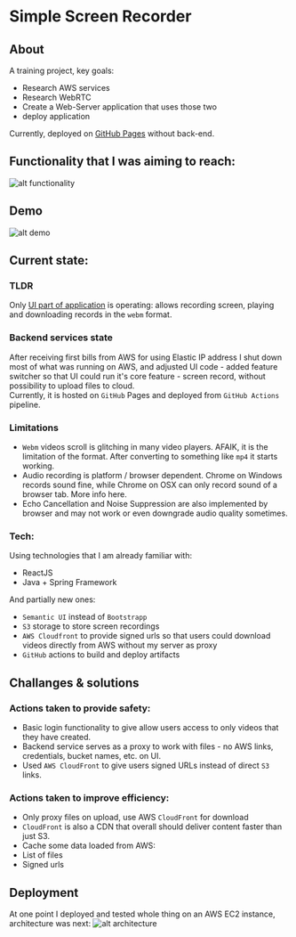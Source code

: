 # Simple Screen Recorder
## About
A training project, key goals:
* Research AWS services
* Research WebRTC
* Create a Web-Server application that uses those two
* deploy application
  
Currently, deployed on [GitHub Pages](https://league55.github.io/simple-screen-record/) without back-end.

## Functionality that I was aiming to reach:
![alt functionality](files/functionality.png)

## Demo
![alt demo](files/demo.gif)

## Current state:
### TLDR
Only [UI part of application](https://league55.github.io/RTC-screen-record/) is operating: allows recording screen, playing and downloading records in the `webm` format.


### Backend services state
After receiving first bills from AWS for using Elastic IP address I shut down most of what was running on AWS,
and adjusted UI code - added feature switcher so that UI could run it's core feature - screen record, without possibility to upload files to cloud.    
Currently, it is hosted on `GitHub` Pages and deployed from `GitHub Actions` pipeline.

### Limitations
* `Webm` videos scroll is glitching in many video players. AFAIK, it is the limitation of the format. After converting to something like `mp4` it starts working.
* Audio recording is platform / browser dependent. Chrome on Windows records sound fine, while Chrome on OSX can only record sound of a browser tab. More info here.  
* Echo Cancellation and Noise Suppression are also implemented by browser and may not work or even downgrade audio quality sometimes. 

### Tech:
Using technologies that I am already familiar with:
* ReactJS
* Java + Spring Framework

And partially new ones:
* `Semantic UI` instead of `Bootstrapp`
* `S3` storage to store screen recordings
* `AWS Cloudfront` to provide signed urls so that users could download videos directly from AWS without my server as proxy
* `GitHub` actions to build and deploy artifacts


## Challanges & solutions
### Actions taken to provide safety:
* Basic login functionality to give allow users access to only videos that they have created.
* Backend service serves as a proxy to work with files - no AWS links, credentials, bucket names, etc. on UI.
* Used `AWS CloudFront` to give users signed URLs instead of direct `S3` links.

### Actions taken to improve efficiency:
* Only proxy files on upload, use AWS `CloudFront` for download
* `CloudFront` is also a CDN that overall should deliver content faster than just S3.
* Cache some data loaded from AWS:
* List of files
* Signed urls

## Deployment
At one point I deployed and tested whole thing on an AWS EC2 instance, architecture was next: 
![alt architecture](files/architecture.png)
